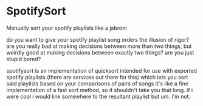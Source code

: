 # SpotifySort
Manually sort your spotify playlists like a jabroni

do you want to give your spotify playlist song orders the illusion of rigor?
are you really bad at making decisions between more than two things, but weirdly good at making decisions between exactly two things?
are you just stupid bored?

spotifysort is an implementation of quicksort intended for use with exported spotify playlists (there are services out there for this) which lets you sort said playlists based on your comparisons of pairs of songs
it's like a fine implementation of a fast sort method, so it shouldn't take you that long.
if i were cool i would link somewhere to the resultant playlist but um. i'm not.
